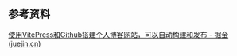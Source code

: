 ## 参考资料

[使用VitePress和Github搭建个人博客网站，可以自动构建和发布 - 掘金 (juejin.cn)](https://juejin.cn/post/7235513984555384892)